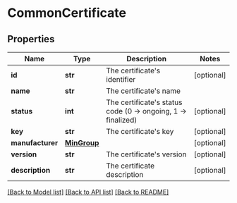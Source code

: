 # CommonCertificate

## Properties
Name | Type | Description | Notes
------------ | ------------- | ------------- | -------------
**id** | **str** | The certificate&#x27;s identifier | [optional] 
**name** | **str** | The certificate&#x27;s name | 
**status** | **int** | The certificate&#x27;s status code (0 -&gt; ongoing, 1 -&gt; finalized) | [optional] 
**key** | **str** | The certificate&#x27;s key | [optional] 
**manufacturer** | [**MinGroup**](MinGroup.md) |  | [optional] 
**version** | **str** | The certificate&#x27;s version | [optional] 
**description** | **str** | The certificate description | [optional] 

[[Back to Model list]](../README.md#documentation-for-models) [[Back to API list]](../README.md#documentation-for-api-endpoints) [[Back to README]](../README.md)

